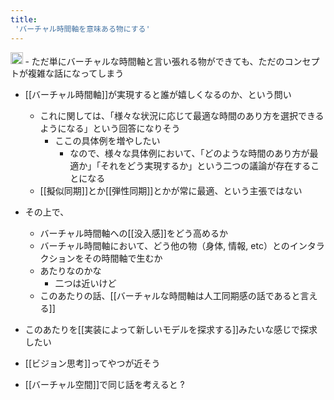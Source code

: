 ```yaml
---
title:
 'バーチャル時間軸を意味ある物にする'
---
```


<img src='https://scrapbox.io/api/pages/blu3mo-public/public/icon' alt='public.icon' height="19.5"/>
- ただ単にバーチャルな時間軸と言い張れる物ができても、ただのコンセプトが複雑な話になってしまう

- [[バーチャル時間軸]]が実現すると誰が嬉しくなるのか、という問い
    - これに関しては、「様々な状況に応じて最適な時間のあり方を選択できるようになる」という回答になりそう
        - ここの具体例を増やしたい
            - なので、様々な具体例において、「どのような時間のあり方が最適か」「それをどう実現するか」という二つの議論が存在することになる
    - [[擬似同期]]とか[[弾性同期]]とかが常に最適、という主張ではない

- その上で、
    - バーチャル時間軸への[[没入感]]をどう高めるか
    - バーチャル時間軸において、どう他の物（身体, 情報, etc）とのインタラクションをその時間軸で生むか
    - あたりなのかな
        - 二つは近いけど
    - このあたりの話、[[バーチャルな時間軸は人工同期感の話であると言える]]
- このあたりを[[実装によって新しいモデルを探求する]]みたいな感じで探求したい
- [[ビジョン思考]]ってやつが近そう



- [[バーチャル空間]]で同じ話を考えると ?
